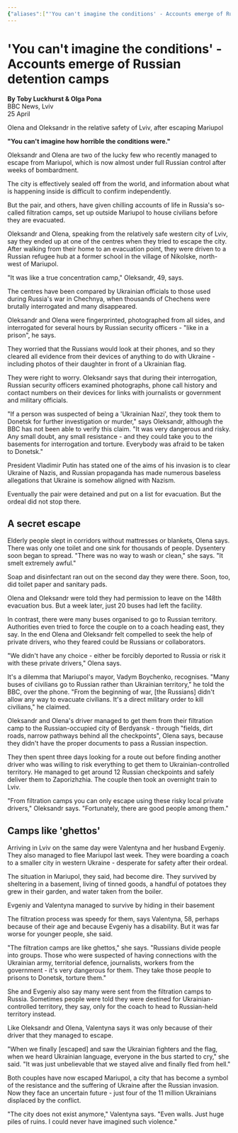 ```yaml
---
{"aliases":["'You can't imagine the conditions' - Accounts emerge of Russian detention camps"],"locations":null,"tag":null,"date":"2022-04-25","dg-home":false,"dg-publish":true,"dg-pass-frontmatter":true,"linter-yaml-title-alias":"'You can't imagine the conditions' - Accounts emerge of Russian detention camps","permalink":"/accounts-emerge-of-russian-detention-camps/","dgHomeLink":true,"dgPassFrontmatter":true}
---
```


  

# 'You can't imagine the conditions' - Accounts emerge of Russian detention camps

**By Toby Luckhurst & Olga Pona**  
BBC News, Lviv  
 25 April

Olena and Oleksandr in the relative safety of Lviv, after escaping Mariupol

**"You can't imagine how horrible the conditions were."**

Oleksandr and Olena are two of the lucky few who recently managed to escape from Mariupol, which is now almost under full Russian control after weeks of bombardment.

The city is effectively sealed off from the world, and information about what is happening inside is difficult to confirm independently.

But the pair, and others, have given chilling accounts of life in Russia's so-called filtration camps, set up outside Mariupol to house civilians before they are evacuated.

Oleksandr and Olena, speaking from the relatively safe western city of Lviv, say they ended up at one of the centres when they tried to escape the city. After walking from their home to an evacuation point, they were driven to a Russian refugee hub at a former school in the village of Nikolske, north-west of Mariupol.

"It was like a true concentration camp," Oleksandr, 49, says.

The centres have been compared by Ukrainian officials to those used during Russia's war in Chechnya, when thousands of Chechens were brutally interrogated and many disappeared.

Oleksandr and Olena were fingerprinted, photographed from all sides, and interrogated for several hours by Russian security officers - "like in a prison", he says.

They worried that the Russians would look at their phones, and so they cleared all evidence from their devices of anything to do with Ukraine - including photos of their daughter in front of a Ukrainian flag.

They were right to worry. Oleksandr says that during their interrogation, Russian security officers examined photographs, phone call history and contact numbers on their devices for links with journalists or government and military officials.

"If a person was suspected of being a 'Ukrainian Nazi', they took them to Donetsk for further investigation or murder," says Oleksandr, although the BBC has not been able to verify this claim. "It was very dangerous and risky. Any small doubt, any small resistance - and they could take you to the basements for interrogation and torture. Everybody was afraid to be taken to Donetsk."

President Vladimir Putin has stated one of the aims of his invasion is to clear Ukraine of Nazis, and Russian propaganda has made numerous baseless allegations that Ukraine is somehow aligned with Nazism.

Eventually the pair were detained and put on a list for evacuation. But the ordeal did not stop there.

## A secret escape

Elderly people slept in corridors without mattresses or blankets, Olena says. There was only one toilet and one sink for thousands of people. Dysentery soon began to spread. "There was no way to wash or clean," she says. "It smelt extremely awful."

Soap and disinfectant ran out on the second day they were there. Soon, too, did toilet paper and sanitary pads.

Olena and Oleksandr were told they had permission to leave on the 148th evacuation bus. But a week later, just 20 buses had left the facility.

In contrast, there were many buses organised to go to Russian territory. Authorities even tried to force the couple on to a coach heading east, they say. In the end Olena and Oleksandr felt compelled to seek the help of private drivers, who they feared could be Russians or collaborators.

"We didn't have any choice - either be forcibly deported to Russia or risk it with these private drivers," Olena says.

It's a dilemma that Mariupol's mayor, Vadym Boychenko, recognises. "Many buses of civilians go to Russian rather than Ukrainian territory," he told the BBC, over the phone. "From the beginning of war, [the Russians] didn't allow any way to evacuate civilians. It's a direct military order to kill civilians," he claimed.

Oleksandr and Olena's driver managed to get them from their filtration camp to the Russian-occupied city of Berdyansk - through "fields, dirt roads, narrow pathways behind all the checkpoints", Olena says, because they didn't have the proper documents to pass a Russian inspection.

They then spent three days looking for a route out before finding another driver who was willing to risk everything to get them to Ukrainian-controlled territory. He managed to get around 12 Russian checkpoints and safely deliver them to Zaporizhzhia. The couple then took an overnight train to Lviv.

"From filtration camps you can only escape using these risky local private drivers," Oleksandr says. "Fortunately, there are good people among them."

## Camps like 'ghettos'

Arriving in Lviv on the same day were Valentyna and her husband Evgeniy. They also managed to flee Mariupol last week. They were boarding a coach to a smaller city in western Ukraine - desperate for safety after their ordeal.

The situation in Mariupol, they said, had become dire. They survived by sheltering in a basement, living of tinned goods, a handful of potatoes they grew in their garden, and water taken from the boiler.

Evgeniy and Valentyna managed to survive by hiding in their basement

The filtration process was speedy for them, says Valentyna, 58, perhaps because of their age and because Evgeniy has a disability. But it was far worse for younger people, she said.

"The filtration camps are like ghettos," she says. "Russians divide people into groups. Those who were suspected of having connections with the Ukrainian army, territorial defence, journalists, workers from the government - it's very dangerous for them. They take those people to prisons to Donetsk, torture them."

She and Evgeniy also say many were sent from the filtration camps to Russia. Sometimes people were told they were destined for Ukrainian-controlled territory, they say, only for the coach to head to Russian-held territory instead.

Like Oleksandr and Olena, Valentyna says it was only because of their driver that they managed to escape.

"When we finally [escaped] and saw the Ukrainian fighters and the flag, when we heard Ukrainian language, everyone in the bus started to cry," she said. "It was just unbelievable that we stayed alive and finally fled from hell."

Both couples have now escaped Mariupol, a city that has become a symbol of the resistance and the suffering of Ukraine after the Russian invasion. Now they face an uncertain future - just four of the 11 million Ukrainians displaced by the conflict.

"The city does not exist anymore," Valentyna says. "Even walls. Just huge piles of ruins. I could never have imagined such violence."
